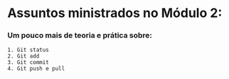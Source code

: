 # Assuntos ministrados no Módulo 2:

### Um pouco mais de teoria e prática sobre:
    1. Git status
    2. Git add
    3. Git commit
    4. Git push e pull